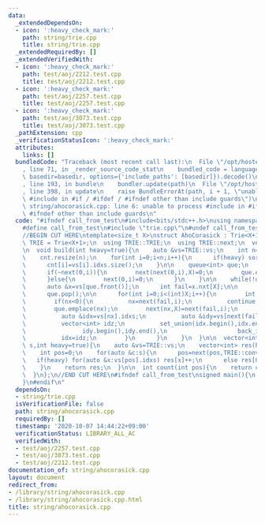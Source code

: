 ```yaml
---
data:
  _extendedDependsOn:
  - icon: ':heavy_check_mark:'
    path: string/trie.cpp
    title: string/trie.cpp
  _extendedRequiredBy: []
  _extendedVerifiedWith:
  - icon: ':heavy_check_mark:'
    path: test/aoj/2212.test.cpp
    title: test/aoj/2212.test.cpp
  - icon: ':heavy_check_mark:'
    path: test/aoj/2257.test.cpp
    title: test/aoj/2257.test.cpp
  - icon: ':heavy_check_mark:'
    path: test/aoj/3073.test.cpp
    title: test/aoj/3073.test.cpp
  _pathExtension: cpp
  _verificationStatusIcon: ':heavy_check_mark:'
  attributes:
    links: []
  bundledCode: "Traceback (most recent call last):\n  File \"/opt/hostedtoolcache/Python/3.9.0/x64/lib/python3.9/site-packages/onlinejudge_verify/documentation/build.py\"\
    , line 71, in _render_source_code_stat\n    bundled_code = language.bundle(stat.path,\
    \ basedir=basedir, options={'include_paths': [basedir]}).decode()\n  File \"/opt/hostedtoolcache/Python/3.9.0/x64/lib/python3.9/site-packages/onlinejudge_verify/languages/cplusplus.py\"\
    , line 193, in bundle\n    bundler.update(path)\n  File \"/opt/hostedtoolcache/Python/3.9.0/x64/lib/python3.9/site-packages/onlinejudge_verify/languages/cplusplus_bundle.py\"\
    , line 398, in update\n    raise BundleErrorAt(path, i + 1, \"unable to process\
    \ #include in #if / #ifdef / #ifndef other than include guards\")\nonlinejudge_verify.languages.cplusplus_bundle.BundleErrorAt:\
    \ string/ahocorasick.cpp: line 6: unable to process #include in #if / #ifdef /\
    \ #ifndef other than include guards\n"
  code: "#ifndef call_from_test\n#include<bits/stdc++.h>\nusing namespace std;\n\n\
    #define call_from_test\n#include \"trie.cpp\"\n#undef call_from_test\n\n#endif\n\
    //BEGIN CUT HERE\ntemplate<size_t X>\nstruct AhoCorasick : Trie<X+1>{\n  using\
    \ TRIE = Trie<X+1>;\n  using TRIE::TRIE;\n  using TRIE::next;\n  vector<int> cnt;\n\
    \n  void build(int heavy=true){\n    auto &vs=TRIE::vs;\n    int n=vs.size();\n\
    \    cnt.resize(n);\n    for(int i=0;i<n;i++){\n      if(heavy) sort(vs[i].idxs.begin(),vs[i].idxs.end());\n\
    \      cnt[i]=vs[i].idxs.size();\n    }\n\n    queue<int> que;\n    for(int i=0;i<(int)X;i++){\n\
    \      if(~next(0,i)){\n        next(next(0,i),X)=0;\n        que.emplace(next(0,i));\n\
    \      }else{\n        next(0,i)=0;\n      }\n    }\n\n    while(!que.empty()){\n\
    \      auto &x=vs[que.front()];\n      int fail=x.nxt[X];\n\n      cnt[que.front()]+=cnt[fail];\n\
    \      que.pop();\n\n      for(int i=0;i<(int)X;i++){\n        int &nx=x.nxt[i];\n\
    \        if(nx<0){\n          nx=next(fail,i);\n          continue;\n        }\n\
    \        que.emplace(nx);\n        next(nx,X)=next(fail,i);\n        if(heavy){\n\
    \          auto &idx=vs[nx].idxs;\n          auto &idy=vs[next(fail,i)].idxs;\n\
    \          vector<int> idz;\n          set_union(idx.begin(),idx.end(),\n    \
    \                idy.begin(),idy.end(),\n                    back_inserter(idz));\n\
    \          idx=idz;\n        }\n      }\n    }\n  }\n\n  vector<int> match(string\
    \ s,int heavy=true){\n    auto &vs=TRIE::vs;\n    vector<int> res(heavy?TRIE::size():1);\n\
    \    int pos=0;\n    for(auto &c:s){\n      pos=next(pos,TRIE::conv(c));\n   \
    \   if(heavy) for(auto &x:vs[pos].idxs) res[x]++;\n      else res[0]+=cnt[pos];\n\
    \    }\n    return res;\n  }\n\n  int count(int pos){\n    return cnt[pos];\n\
    \  }\n};\n//END CUT HERE\n#ifndef call_from_test\nsigned main(){\n  return 0;\n\
    }\n#endif\n"
  dependsOn:
  - string/trie.cpp
  isVerificationFile: false
  path: string/ahocorasick.cpp
  requiredBy: []
  timestamp: '2020-10-07 14:44:22+09:00'
  verificationStatus: LIBRARY_ALL_AC
  verifiedWith:
  - test/aoj/2257.test.cpp
  - test/aoj/3073.test.cpp
  - test/aoj/2212.test.cpp
documentation_of: string/ahocorasick.cpp
layout: document
redirect_from:
- /library/string/ahocorasick.cpp
- /library/string/ahocorasick.cpp.html
title: string/ahocorasick.cpp
---
```

